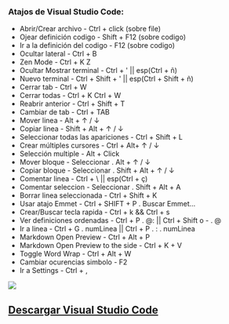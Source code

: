 ### Atajos de Visual Studio Code:

- Abrir/Crear archivo - Ctrl + click (sobre file)
- Ojear definición codigo - Shift + F12 (sobre codigo)
- Ir a la definición del codigo - F12 (sobre codigo)
- Ocultar lateral - Ctrl + B
- Zen Mode - Ctrl + K Z
- Ocultar Mostrar terminal - Ctrl + ' || esp(Ctrl + ñ)
- Nuevo terminal - Ctrl + Shift + ' || esp(Ctrl + Shift + ñ)
- Cerrar tab - Ctrl + W
- Cerrar todas - Ctrl + K Ctrl + W
- Reabrir anterior - Ctrl + Shift + T
- Cambiar de tab - Ctrl + TAB
- Mover linea - Alt + ↑ / ↓
- Copiar linea - Shift + Alt + ↑ / ↓
- Seleccionar todas las apariciones - Ctrl + Shift + L
- Crear múltiples cursores - Ctrl + Alt+ ↑ / ↓
- Selección multiple - Alt + Click
- Mover bloque - Seleccionar . Alt + ↑ / ↓
- Copiar bloque - Seleccionar . Shift + Alt + ↑ / ↓
- Comentar linea - Ctrl + \ || esp(Ctrl + ç)
- Comentar seleccion - Seleccionar . Shift + Alt + A
- Borrar linea seleccionada - Ctrl + Shift + K
- Usar atajo Emmet - Ctrl + SHIFT + P . Buscar Emmet...
- Crear/Buscar tecla rapida - Ctrl + k && Ctrl + s
- Ver definiciones ordenadas - Ctrl + P . @: || Ctrl + Shift o - . @
- Ir a linea - Ctrl + G . numLinea || Ctrl + P . : . numLinea
- Markdown Open Preview - Ctrl + Alt + P
- Markdown Open Preview to the side - Ctrl + K + V
- Toggle Word Wrap - Ctrl + Alt + W
- Cambiar ocurencias simbolo - F2
- Ir a Settings - Ctrl + ,



 ![](https://sobrebits.com/wp-content/uploads/2018/10/Visual-Studio-Code-para-PowerShell.png)
## [Descargar Visual Studio Code](https://code.visualstudio.com/download "Descargar Visual Studio Code")